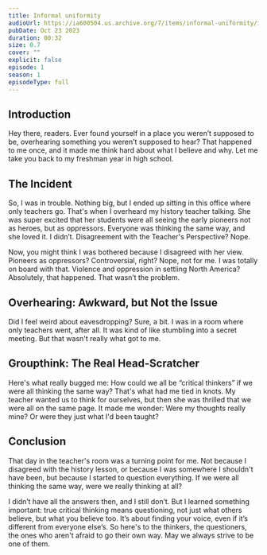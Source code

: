 ```yaml
---
title: Informal uniformity
audioUrl: https://ia600504.us.archive.org/7/items/informal-uniformity/informal-uniformity.mp3
pubDate: Oct 23 2023
duration: 00:32
size: 0.7
cover: ""
explicit: false
episode: 1
season: 1
episodeType: full
---
```


## Introduction
Hey there, readers. Ever found yourself in a place you weren’t
supposed to be, overhearing something you weren't supposed to
hear? That happened to me once, and it made me think hard
about what I believe and why. Let me take you back to my
freshman year in high school.

## The Incident
So, I was in trouble. Nothing big, but I ended up sitting in this
office where only teachers go. That's when I overheard my history
teacher talking. She was super excited that her students were all
seeing the early pioneers not as heroes, but as oppressors.
Everyone was thinking the same way, and she loved it. I didn’t.
Disagreement with the Teacher's Perspective? Nope.

Now, you might think I was bothered because I disagreed with her
view. Pioneers as oppressors? Controversial, right? Nope, not for
me. I was totally on board with that. Violence and oppression in
settling North America? Absolutely, that happened. That wasn’t
the problem.

## Overhearing: Awkward, but Not the Issue
Did I feel weird about eavesdropping? Sure, a bit. I was in a room
where only teachers went, after all. It was kind of like stumbling
into a secret meeting. But that wasn't really what got to me.

## Groupthink: The Real Head-Scratcher
Here's what really bugged me: How could we all be “critical
thinkers” if we were all thinking the same way? That's what had
me tied in knots. My teacher wanted us to think for ourselves, but
then she was thrilled that we were all on the same page. It made
me wonder: Were my thoughts really mine? Or were they just
what I'd been taught?

## Conclusion
That day in the teacher's room was a turning point for me. Not
because I disagreed with the history lesson, or because I was
somewhere I shouldn't have been, but because I started to
question everything. If we were all thinking the same way, were
we really thinking at all?

I didn’t have all the answers then, and I still don’t. But I learned
something important: true critical thinking means questioning, not
just what others believe, but what you believe too. It’s about
finding your voice, even if it’s different from everyone else’s.
So here's to the thinkers, the questioners, the ones who aren't
afraid to go their own way. May we always strive to be one of
them.